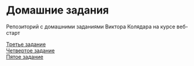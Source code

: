 # Домашние задания
Репозиторий с домашними заданиями Виктора Колядара на курсе веб-старт 

<a href="https://github.com/ViktorKolyadar/homeworks/blob/master/lesson-3/index.html">Третье задание</a><br>
<a href="https://viktorkolyadar.github.io/homeworks//blob/master/lesson-4/index.html">Четвертое задание</a><br>
<a href="https://viktorkolyadar.github.io/homeworks//blob/master/lesson-5/index.html">Пятое задание</a><br>

